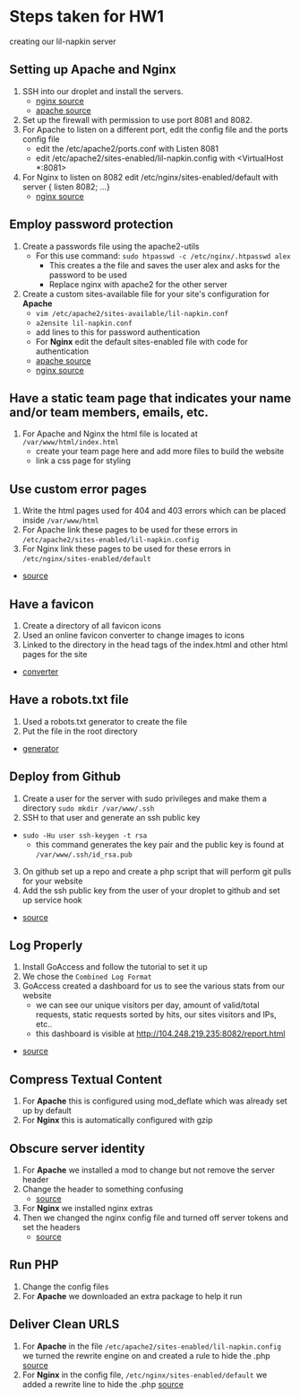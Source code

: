 # Steps taken for HW1 
creating our lil-napkin server

## Setting up Apache and Nginx
1. SSH into our droplet and install the servers.
    - [nginx source](https://www.digitalocean.com/community/tutorials/how-to-install-nginx-on-ubuntu-16-04)
    - [apache source](https://www.digitalocean.com/community/tutorials/how-to-install-the-apache-web-server-on-ubuntu-16-04)
2. Set up the firewall with permission to use port 8081 and 8082.
3. For Apache to listen on a different port, edit the config file and the ports config file
    - edit the /etc/apache2/ports.conf with Listen 8081
    - edit /etc/apache2/sites-enabled/lil-napkin.config with <VirtualHost *:8081>
4. For Nginx to listen on 8082 edit /etc/nginx/sites-enabled/default with server { listen 8082; ...}
   - [nginx source](https://stackoverflow.com/questions/10829402/how-to-start-nginx-via-different-portother-than-80)

## Employ password protection
1. Create a passwords file using the apache2-utils
   - For this use command:
    `sudo htpasswd -c /etc/nginx/.htpasswd alex`
     - This creates a the file and saves the user alex and asks for the password to be used
     - Replace nginx with apache2 for the other server
2. Create a custom sites-available file for your site's configuration for **Apache**
   - `vim /etc/apache2/sites-available/lil-napkin.conf`
   - `a2ensite lil-napkin.conf`
   - add lines to this for password authentication
   - For **Nginx** edit the default sites-enabled file with code for authentication
   - [apache source](https://www.digitalocean.com/community/tutorials/how-to-set-up-password-authentication-with-apache-on-ubuntu-14-04)
   - [nginx source](https://www.digitalocean.com/community/tutorials/how-to-set-up-password-authentication-with-nginx-on-ubuntu-14-04)
   
## Have a static team page that indicates your name and/or team members, emails, etc.
1. For Apache and Nginx the html file is located at `/var/www/html/index.html`
    - create your team page here and add more files to build the website
    - link a css page for styling
    
## Use custom error pages
1. Write the html pages used for 404 and 403 errors which can be placed inside `/var/www/html`
2. For Apache link these pages to be used for these errors in `/etc/apache2/sites-enabled/lil-napkin.config`
3. For Nginx link these pages to be used for these errors in `/etc/nginx/sites-enabled/default`
  - [source](https://www.digitalocean.com/community/tutorials/how-to-configure-nginx-to-use-custom-error-pages-on-ubuntu-14-04)

## Have a favicon
1. Create a directory of all favicon icons
2. Used an online favicon converter to change images to icons
3. Linked to the directory in the head tags of the index.html and other html pages for the site
  - [converter](https://www.favicon-generator.org/)

## Have a robots.txt file
1. Used a robots.txt generator to create the file
2. Put the file in the root directory
  - [generator](http://tools.seobook.com/robots-txt/generator/)

## Deploy from Github
1. Create a user for the server with sudo privileges and make them a directory `sudo mkdir /var/www/.ssh`
2. SSH to that user and generate an ssh public key
  - `sudo -Hu user ssh-keygen -t rsa`
    - this command generates the key pair and the public key is found at `/var/www/.ssh/id_rsa.pub`
3. On github set up a repo and create a php script that will perform git pulls for your website
4. Add the ssh public key from the user of your droplet to github and set up service hook
 - [source](https://gist.github.com/oodavid/1809044)

## Log Properly
1. Install GoAccess and follow the tutorial to set it up
2. We chose the `Combined Log Format`
3. GoAccess created a dashboard for us to see the various stats from our website
   - we can see our unique visitors per day, amount of valid/total requests, static requests sorted by hits, our sites visitors and IPs, etc..
   - this dashboard is visible at http://104.248.219.235:8082/report.html
  - [source](https://goaccess.io/get-started)

## Compress Textual Content
 1. For **Apache** this is configured using mod_deflate which was already set up by default
 2. For **Nginx** this is automatically configured with gzip 

## Obscure server identity
 1. For **Apache** we installed a mod to change but not remove the server header
 2. Change the header to something confusing
    - [source](https://www.tecmint.com/change-apache-server-name-to-anything-in-server-headers/)
 3. For **Nginx** we installed nginx extras
 4. Then we changed the nginx config file and turned off server tokens and set the headers
    - [source](https://stackoverflow.com/questions/246227/how-do-you-change-the-server-header-returned-by-nginx)

## Run PHP
 1. Change the config files 
 2. For **Apache** we downloaded an extra package to help it run

## Deliver Clean URLS
 1. For **Apache** in the file `/etc/apache2/sites-enabled/lil-napkin.config` we turned the rewrite engine on and created a rule to hide the .php
 [source](https://support.hostgator.com/articles/apache-mod_rewrite-and-examples)
 2. For **Nginx** in the config file, `/etc/nginx/sites-enabled/default` we added a rewrite line to hide the .php
 [source](https://www.codesmite.com/article/clean-url-rewrites-using-nginx)

